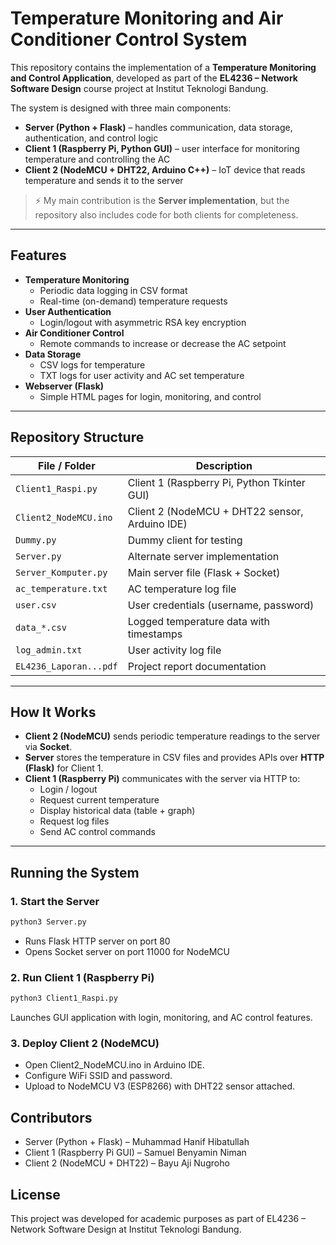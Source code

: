 # Temperature Monitoring and Air Conditioner Control System

This repository contains the implementation of a **Temperature Monitoring and Control Application**, developed as part of the **EL4236 – Network Software Design** course project at Institut Teknologi Bandung.  

The system is designed with three main components:
- **Server (Python + Flask)** – handles communication, data storage, authentication, and control logic  
- **Client 1 (Raspberry Pi, Python GUI)** – user interface for monitoring temperature and controlling the AC  
- **Client 2 (NodeMCU + DHT22, Arduino C++)** – IoT device that reads temperature and sends it to the server  

> ⚡ My main contribution is the **Server implementation**, but the repository also includes code for both clients for completeness.

---

## Features
- **Temperature Monitoring**
  - Periodic data logging in CSV format
  - Real-time (on-demand) temperature requests
- **User Authentication**
  - Login/logout with asymmetric RSA key encryption
- **Air Conditioner Control**
  - Remote commands to increase or decrease the AC setpoint
- **Data Storage**
  - CSV logs for temperature
  - TXT logs for user activity and AC set temperature
- **Webserver (Flask)**
  - Simple HTML pages for login, monitoring, and control

---

## Repository Structure
| File / Folder           | Description                                   |
|-------------------------|-----------------------------------------------|
| `Client1_Raspi.py`      | Client 1 (Raspberry Pi, Python Tkinter GUI)   |
| `Client2_NodeMCU.ino`   | Client 2 (NodeMCU + DHT22 sensor, Arduino IDE)|
| `Dummy.py`              | Dummy client for testing                      |
| `Server.py`             | Alternate server implementation               |
| `Server_Komputer.py`    | Main server file (Flask + Socket)             |
| `ac_temperature.txt`    | AC temperature log file                       |
| `user.csv`              | User credentials (username, password)         |
| `data_*.csv`            | Logged temperature data with timestamps       |
| `log_admin.txt`         | User activity log file                        |
| `EL4236_Laporan...pdf`  | Project report documentation                  |


---

## How It Works
- **Client 2 (NodeMCU)** sends periodic temperature readings to the server via **Socket**.  
- **Server** stores the temperature in CSV files and provides APIs over **HTTP (Flask)** for Client 1.  
- **Client 1 (Raspberry Pi)** communicates with the server via HTTP to:  
  - Login / logout  
  - Request current temperature  
  - Display historical data (table + graph)  
  - Request log files  
  - Send AC control commands  

---

## Running the System

### 1. Start the Server
```bash
python3 Server.py
```
- Runs Flask HTTP server on port 80
- Opens Socket server on port 11000 for NodeMCU
### 2. Run Client 1 (Raspberry Pi)
```bash
python3 Client1_Raspi.py
```
Launches GUI application with login, monitoring, and AC control features.

### 3. Deploy Client 2 (NodeMCU)
- Open Client2_NodeMCU.ino in Arduino IDE.
- Configure WiFi SSID and password.
- Upload to NodeMCU V3 (ESP8266) with DHT22 sensor attached.

## Contributors
- Server (Python + Flask) – Muhammad Hanif Hibatullah
- Client 1 (Raspberry Pi GUI) – Samuel Benyamin Niman
- Client 2 (NodeMCU + DHT22) – Bayu Aji Nugroho

## License
This project was developed for academic purposes as part of EL4236 – Network Software Design at Institut Teknologi Bandung.
